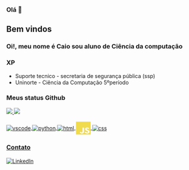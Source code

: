 ### Olá 👋
<h2>Bem vindos</h2>

<h3>Oi!, meu nome é Caio sou aluno de Ciência da computação </h3>

<h3>XP</h3>
<ul>
  <li>Suporte tecnico - secretaria de segurança pública (ssp) </li>
  <li>Uninorte - Ciência da Computação  5ºperíodo  </li>
</ul>
<h3>Meus status Github </h3> 
<div>
  <a href= "https://github.com/CAI0-BREN0">
<img height="180em"src = "https://github-readme-stats.vercel.app/api?username=CAI0-BREN0&theme=github_dark&include_all_commits&show_icons=true)](https://github.com/CAI0-BREN0/github-readme-stats"/>
  <img height="180em"src = "https://github-readme-stats.vercel.app/api/top-langs/?username=CAI0-BREN0&layout=compact&theme=github_dark&include_all_commits&show_icons=true)](https://github.com/CAI0-BREN0/github-readme-stats"/>
</div>
<div stile ="display: inline_block"><br>
   <img  align ="center" alt="vscode" height="30" width="40" src="https://cdn.jsdelivr.net/gh/devicons/devicon/icons/vscode/vscode-original.svg" />
  <img  align ="center" alt="python" height="50" width="40" src="https://cdn.jsdelivr.net/gh/devicons/devicon/icons/python/python-original.svg" />
    <img align="center" alt="html" height="35" width="40"src="https://cdn.jsdelivr.net/gh/devicons/devicon/icons/html5/html5-original.svg" />
<img align="center" alt="js" height="35" width="40" src="https://raw.githubusercontent.com/devicons/devicon/master/icons/javascript/javascript-plain.svg"> 
  <img align="center" alt="css" height="35" width="40" src="https://cdn.jsdelivr.net/gh/devicons/devicon/icons/css3/css3-original.svg" />
</div>
<div>
<h3>Contato</h3>
<p><a href="https://www.linkedin.com/in/caiobreno" target="_blank"><img align="center" alt="LinkedIn" height="50" width="40" src="https://cdn.jsdelivr.net/gh/devicons/devicon/icons/linkedin/linkedin-original.svg"/></a>
</p> 
</div>
